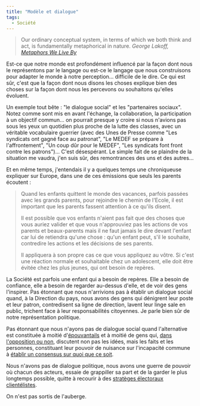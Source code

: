 ```yaml
---
title: "Modèle et dialogue"
tags:
  - Société
---
```


> Our ordinary conceptual system, in terms of which we both think and act, is fundamentally metaphorical in nature.
>   <cite>George Lakoff, [Metaphors We Live By](http://press.uchicago.edu/ucp/books/book/chicago/M/bo3637992.html "Metaphors We Live By, Lakoff, Johnson")</cite>

Est-ce que notre monde est profondément influencé par la façon dont nous le représentons par le langage ou est-ce le langage que nous construisons pour adapter le monde à notre perception... difficile de le dire. Ce qui est sûr, c'est que la façon dont nous disons les choses explique bien des choses sur la façon dont nous les percevons ou souhaitons qu'elles évoluent.

Un exemple tout bête : "le dialogue social" et les "partenaires sociaux". Notez comme sont mis en avant l'échange, la collaboration, la participation à un objectif commun... on pourrait presque y croire si nous n'avions pas sous les yeux un quotidien plus proche de la lutte des classes, avec un véritable vocabulaire guerrier (avec des Unes de Presse comme "Les syndicats ont gagné face au patronat", "Le MEDEF se prépare à l'affrontement", "Un coup dûr pour le MEDEF", "Les syndicats font front contre les patrons")... C'est désespérant. Le simple fait de se plaindre de la situation me vaudra, j'en suis sûr, des remontrances des uns et des autres...

Et en même temps, j'entendais il y a quelques temps une chroniqueuse expliquer sur Europe, dans une de ces émissions que seuls les parents écoutent :

> Quand les enfants quittent le monde des vacances, parfois passées avec les grands parents, pour rejoindre le chemin de l'Ecole, il est important que les parents fassent attention à ce qu'ils disent.
>
> Il est possible que vos enfants n'aient pas fait que des choses que vous auriez valider et que vous n'approuviez pas les actions de vos parents et beaux-parents mais il ne faut jamais le dire devant l'enfant car lui de retiendra qu'une chose : qu'un enfant peut, s'il le souhaite, contredire les actions et les décisions de ses parents.
>
> Il appliquera à son propre cas ce que vous appliquez au vôtre. Si c'est une réaction normale et souhaitable chez un adolescent, elle doit être évitée chez les plus jeunes, qui ont besoin de repères.

La Société est parfois une enfant qui a besoin de repères. Elle a besoin de confiance, elle a besoin de regarder au-dessus d'elle, et de voir des gens l'inspirer. Pas étonnant que nous n'arrivions pas à établir un dialogue social quand, à la Direction du pays, nous avons des gens qui dénigrent leur poste et leur patron, contredisent sa ligne de direction, lavent leur linge sale en public, trichent face à leur responsabilités citoyennes. Je parle bien sûr de notre représentation politique.

Pas étonnant que nous n'ayons pas de dialogue social quand l'alternative est constituée à moitié d'[épouvantails](http://www.atlantico.fr/decryptage/vote-fn-epouvantail-necessaire-sophie-menton-1021204.html "&quot;Le vote FN : un épouvantail nécessaire ?&quot;, Atlantico.fr") et à moitié de gens qui, [dans l'opposition ou non](http://www.lemonde.fr/les-decodeurs/visuel/2014/08/29/les-frondeurs-du-ps-combien-de-divisions_4479064_4355770.html "Les frondeurs du PS : combien de divisions ?"), discutent non pas les idées, mais les faits et les personnes, constituant leur pouvoir de nuisance sur l'incapacité commune à [établir un consensus sur quoi que ce soit](http://www.lemonde.fr/les-decodeurs/article/2014/09/04/chomage-pourquoi-une-telle-difference-de-chiffres_4482304_4355770.html "Chômage : pourquoi une telle différence de chiffres ?").

Nous n'avons pas de dialogue politique, nous avons une guerre de pouvoir où chacun des acteurs, essaie de grappiller sa part et de la garder le plus longtemps possible, quitte à recourir à des [stratèges électoraux clientélistes](http://blog.francetvinfo.fr/classe-eco/2014/09/03/les-loyers-la-politique-et-les-economistes.html "&quot;Les loyers, la politique et les économistes&quot;, Alexandre Delaigue").

On n'est pas sortis de l'auberge.
